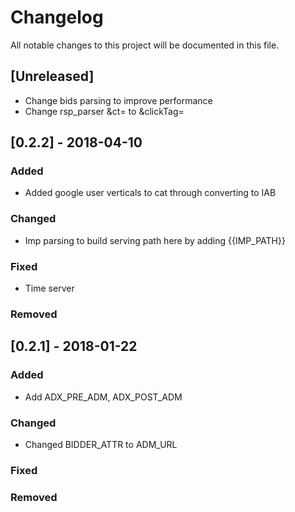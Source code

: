 # Changelog
All notable changes to this project will be documented in this file.


## [Unreleased]
- Change bids parsing to improve performance
- Change rsp_parser &ct= to &clickTag=



## [0.2.2] - 2018-04-10
### Added
- Added google user verticals to cat through converting to IAB

### Changed
- Imp parsing to build serving path here by adding {{IMP_PATH}}

### Fixed
- Time server

### Removed


## [0.2.1] - 2018-01-22
### Added
- Add ADX_PRE_ADM, ADX_POST_ADM

### Changed
- Changed BIDDER_ATTR to ADM_URL

### Fixed

### Removed

